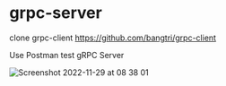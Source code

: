 # grpc-server

clone grpc-client
https://github.com/bangtri/grpc-client

Use Postman test gRPC Server

![Screenshot 2022-11-29 at 08 38 01](https://user-images.githubusercontent.com/35004763/204417175-6a25150a-add2-4e07-88cf-b3ec789c8f52.png)

